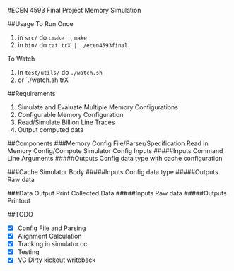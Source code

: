 #ECEN 4593 Final Project
Memory Simulation

##Usage
To Run Once

1. in `src/` do `cmake .`, `make`
2. in `bin/` do `cat trX | ./ecen4593final`

To Watch

1. in `test/utils/` do `./watch.sh`
2. or `./watch.sh trX

##Requirements
1. Simulate and Evaluate Multiple Memory Configurations
2. Configurable Memory Configuration
3. Read/Simulate Billion Line Traces
4. Output computed data

##Components
###Memory Config File/Parser/Specification
Read in Memory Config/Compute Simulator Config Inputs
#####Inputs
Command Line Arguments
#####Outputs
Config data type with cache configuration


###Cache Simulator
Body
#####Inputs
Config data type
#####Outputs
Raw data


###Data Output
Print Collected Data
#####Inputs
Raw data
#####Outputs
Printout

##TODO
- [x] Config File and Parsing
- [x] Alignment Calculation
- [x] Tracking in simulator.cc
- [x] Testing
- [x] VC Dirty kickout writeback
